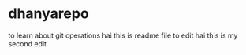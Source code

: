 # dhanyarepo
to learn about git operations
hai this is readme file to edit
hai this is my second edit
